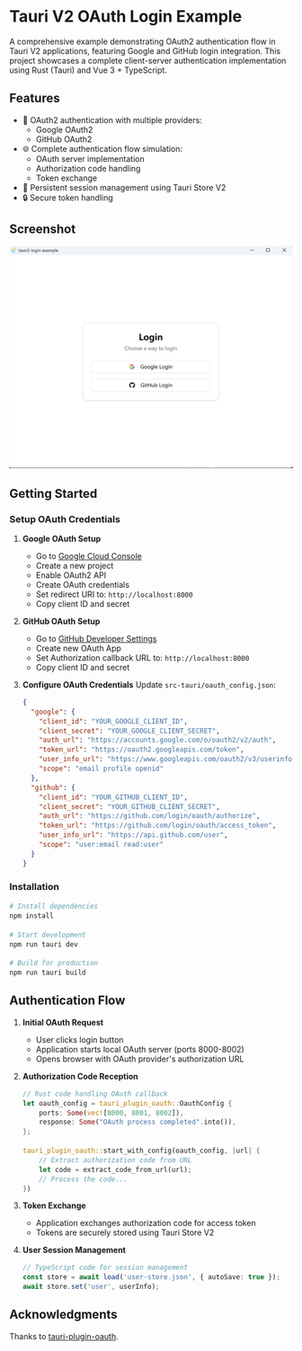 # Tauri V2 OAuth Login Example

A comprehensive example demonstrating OAuth2 authentication flow in Tauri V2 applications, featuring Google and GitHub login integration. This project showcases a complete client-server authentication implementation using Rust (Tauri) and Vue 3 + TypeScript.

## Features

- 🔐 OAuth2 authentication with multiple providers:
  - Google OAuth2
  - GitHub OAuth2
- 🌐 Complete authentication flow simulation:
  - OAuth server implementation
  - Authorization code handling
  - Token exchange
- 💾 Persistent session management using Tauri Store V2
- 🔒 Secure token handling

## Screenshot
![image](https://github.com/pollosssss/tauri2-login-example/blob/main/screenshot.png)

## Getting Started

### Setup OAuth Credentials

1. **Google OAuth Setup**
   - Go to [Google Cloud Console](https://console.cloud.google.com/)
   - Create a new project
   - Enable OAuth2 API
   - Create OAuth credentials
   - Set redirect URI to: `http://localhost:8000`
   - Copy client ID and secret

2. **GitHub OAuth Setup**
   - Go to [GitHub Developer Settings](https://github.com/settings/developers)
   - Create new OAuth App
   - Set Authorization callback URL to: `http://localhost:8000`
   - Copy client ID and secret

3. **Configure OAuth Credentials**
   Update `src-tauri/oauth_config.json`:
   ```json
   {
     "google": {
       "client_id": "YOUR_GOOGLE_CLIENT_ID",
       "client_secret": "YOUR_GOOGLE_CLIENT_SECRET",
       "auth_url": "https://accounts.google.com/o/oauth2/v2/auth",
       "token_url": "https://oauth2.googleapis.com/token",
       "user_info_url": "https://www.googleapis.com/oauth2/v3/userinfo",
       "scope": "email profile openid"
     },
     "github": {
       "client_id": "YOUR_GITHUB_CLIENT_ID",
       "client_secret": "YOUR_GITHUB_CLIENT_SECRET",
       "auth_url": "https://github.com/login/oauth/authorize",
       "token_url": "https://github.com/login/oauth/access_token",
       "user_info_url": "https://api.github.com/user",
       "scope": "user:email read:user"
     }
   }
   ```

### Installation

```bash
# Install dependencies
npm install

# Start development
npm run tauri dev

# Build for production
npm run tauri build
```

## Authentication Flow

1. **Initial OAuth Request**
   - User clicks login button
   - Application starts local OAuth server (ports 8000-8002)
   - Opens browser with OAuth provider's authorization URL

2. **Authorization Code Reception**
   ```rust
   // Rust code handling OAuth callback
   let oauth_config = tauri_plugin_oauth::OauthConfig {
       ports: Some(vec![8000, 8001, 8002]),
       response: Some("OAuth process completed".into()),
   };
   
   tauri_plugin_oauth::start_with_config(oauth_config, |url| {
       // Extract authorization code from URL
       let code = extract_code_from_url(url);
       // Process the code...
   })
   ```

3. **Token Exchange**
   - Application exchanges authorization code for access token
   - Tokens are securely stored using Tauri Store V2

4. **User Session Management**
   ```typescript
   // TypeScript code for session management
   const store = await load('user-store.json', { autoSave: true });
   await store.set('user', userInfo);
   ```

## Acknowledgments

Thanks to [tauri-plugin-oauth](https://github.com/FabianLars/tauri-plugin-oauth).
